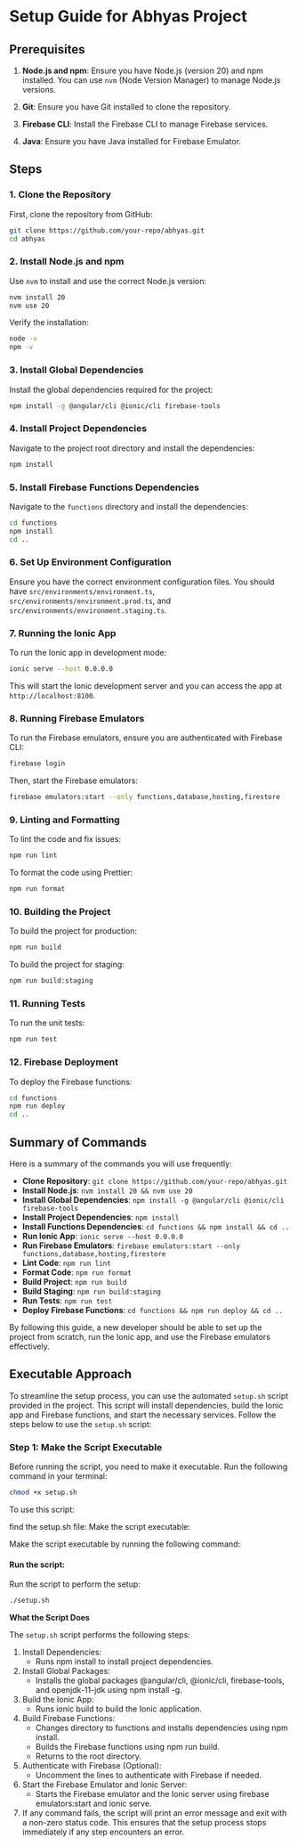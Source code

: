 # Setup Guide for Abhyas Project

## Prerequisites

1. **Node.js and npm**: Ensure you have Node.js (version 20) and npm installed. You can use `nvm` (Node Version Manager) to manage Node.js versions.

2. **Git**: Ensure you have Git installed to clone the repository.

3. **Firebase CLI**: Install the Firebase CLI to manage Firebase services.

4. **Java**: Ensure you have Java installed for Firebase Emulator.

## Steps

### 1. Clone the Repository

First, clone the repository from GitHub:

```sh
git clone https://github.com/your-repo/abhyas.git
cd abhyas
```

### 2. Install Node.js and npm

Use `nvm` to install and use the correct Node.js version:

```sh
nvm install 20
nvm use 20
```

Verify the installation:

```sh
node -v
npm -v
```

### 3. Install Global Dependencies

Install the global dependencies required for the project:

```sh
npm install -g @angular/cli @ionic/cli firebase-tools
```

### 4. Install Project Dependencies

Navigate to the project root directory and install the dependencies:

```sh
npm install
```

### 5. Install Firebase Functions Dependencies

Navigate to the `functions` directory and install the dependencies:

```sh
cd functions
npm install
cd ..
```

### 6. Set Up Environment Configuration

Ensure you have the correct environment configuration files. You should have `src/environments/environment.ts`, `src/environments/environment.prod.ts`, and `src/environments/environment.staging.ts`.

### 7. Running the Ionic App

To run the Ionic app in development mode:

```sh
ionic serve --host 0.0.0.0
```

This will start the Ionic development server and you can access the app at `http://localhost:8100`.

### 8. Running Firebase Emulators

To run the Firebase emulators, ensure you are authenticated with Firebase CLI:

```sh
firebase login
```

Then, start the Firebase emulators:

```sh
firebase emulators:start --only functions,database,hosting,firestore
```

### 9. Linting and Formatting

To lint the code and fix issues:

```sh
npm run lint
```

To format the code using Prettier:

```sh
npm run format
```

### 10. Building the Project

To build the project for production:

```sh
npm run build
```

To build the project for staging:

```sh
npm run build:staging
```

### 11. Running Tests

To run the unit tests:

```sh
npm run test
```

### 12. Firebase Deployment

To deploy the Firebase functions:

```sh
cd functions
npm run deploy
cd ..
```

## Summary of Commands

Here is a summary of the commands you will use frequently:

- **Clone Repository**: `git clone https://github.com/your-repo/abhyas.git`
- **Install Node.js**: `nvm install 20 && nvm use 20`
- **Install Global Dependencies**: `npm install -g @angular/cli @ionic/cli firebase-tools`
- **Install Project Dependencies**: `npm install`
- **Install Functions Dependencies**: `cd functions && npm install && cd ..`
- **Run Ionic App**: `ionic serve --host 0.0.0.0`
- **Run Firebase Emulators**: `firebase emulators:start --only functions,database,hosting,firestore`
- **Lint Code**: `npm run lint`
- **Format Code**: `npm run format`
- **Build Project**: `npm run build`
- **Build Staging**: `npm run build:staging`
- **Run Tests**: `npm run test`
- **Deploy Firebase Functions**: `cd functions && npm run deploy && cd ..`

By following this guide, a new developer should be able to set up the project from scratch, run the Ionic app, and use the Firebase emulators effectively.

## Executable Approach

To streamline the setup process, you can use the automated `setup.sh` script provided in the project. This script will install dependencies, build the Ionic app and Firebase functions, and start the necessary services. Follow the steps below to use the `setup.sh` script:

### Step 1: Make the Script Executable

Before running the script, you need to make it executable. Run the following command in your terminal:

```sh
chmod +x setup.sh
```

To use this script:

find the setup.sh file:
Make the script executable:

Make the script executable by running the following command:

#### Run the script:

Run the script to perform the setup:
```bash 
./setup.sh
```

**What the Script Does**

The `setup.sh` script performs the following steps:

1. Install Dependencies:
    - Runs npm install to install project dependencies.
2. Install Global Packages:
    - Installs the global packages @angular/cli, @ionic/cli, firebase-tools, and openjdk-11-jdk using npm install -g.
3. Build the Ionic App:
    - Runs ionic build to build the Ionic application.
4. Build Firebase Functions:
    - Changes directory to functions and installs dependencies using npm install.
    - Builds the Firebase functions using npm run build.
    - Returns to the root directory.
5. Authenticate with Firebase (Optional):
    - Uncomment the lines to authenticate with Firebase if needed.
6. Start the Firebase Emulator and Ionic Server:
    - Starts the Firebase emulator and the Ionic server using firebase emulators:start and ionic serve.
7. If any command fails, the script will print an error message and exit with a non-zero status code. This ensures that the setup process stops immediately if any step encounters an error.
